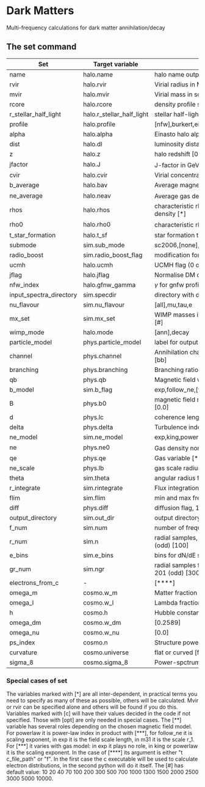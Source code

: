 
# Dark Matters
Multi-frequency calculations for dark matter annihilation/decay

## The set command
| Set | Target variable | Value|
|--- | --- | --- |
|name | halo.name | halo name output label |
|rvir | halo.rvir | Virial radius in Mpc, [*]|
|mvir | halo.mvir | Virial mass in solar masses, [*]|			
|rcore | halo.rcore | density profile scale radius in Mpc, [*]|
|r_stellar_half_light | halo.r_stellar_half_light | stellar half-light radius in Mpc [opt]|
|profile | halo.profile | [nfw],burkert,einasto,isothermal,moore,gnfw |
|alpha | halo.alpha | Einasto halo alpha parameter [0.17]|
|dist | halo.dl | luminosity distance to halo in Mpc|
|z | halo.z | halo redshift [0.0]|
|jfactor | halo.J | J-factor in GeV$^2$ cm$^{-5}$| 
|cvir | halo.cvir | Virial concentration [*]|
|b_average | halo.bav | Average magnetic field in micro Gauss [c]|
|ne_average | halo.neav | Average gas density in cm$^{-3}$ [c]|
|rhos | halo.rhos | characteristic rho normalised to critical density [*]|
|rho0 | halo.rho0 | characteristic rho in msol Mpc$^-3$ [*]|
|t_star_formation | halo.t_sf | star formation time in s [opt]|
|submode | sim.sub_mode | sc2006,[none],prada |
|radio_boost | sim.radio_boost_flag | modification for radio [0],1|
|ucmh | halo.ucmh | UCMH flag (0 or 1) [0] |
|jflag | halo.jflag | Normalise DM density to jfactor [0],1|
|nfw_index | halo.gfnw_gamma | $\gamma$ for gnfw profile [1]|
|input_spectra_directory | sim.specdir |  directory with dN/dE input spectra|
|nu_flavour | sim.nu_flavour | [all],mu,tau,e|
|mx_set | sim.mx_set | WIMP masses in GeV separated by spaces [\#]|	
|wimp_mode | halo.mode | [ann],decay|
|particle_model | phys.particle_model | label for output [c]|
|channel | phys.channel | Annihilation channels separated by spaces [bb]|
|branching | phys.branching | Branching ratios for channels above [1.0]|
|qb | phys.qb | Magnetic field variable [**] default[0.0] |
|b_model | sim.b_flag | exp,follow_ne,[flat],powerlaw|
|B | phys.b0 | magnetic field normalisation in micro Gauss [0.0]|
|d | phys.lc | coherence length for B field in kpc [0.0]|
|delta | phys.delta | Turbulence index [1.666] |
|ne_model | sim.ne_model | exp,king,powerlaw,[flat]|
|ne | phys.ne0 | Gas density normalisation cm$^{-3}$ [0.0]|
|qe | phys.qe | Gas variable  [***] default[0.0]|
|ne_scale | phys.lb | gas scale radius in Mpc|
|theta | sim.theta | angular radius for flux integration in arcmin|
|r_integrate | sim.rintegrate | Flux integration radius in Mpc|
|flim | sim.flim | min and max frequencies in MHz [1e1 1e5] |
|diff | phys.diff | diffusion flag, 1 or [0] |
|output_directory | sim.out_dir | output directory [./]|
|f_num | sim.num | number of frequency samples [40]|
|r_num | sim.n | radial samples, recommend more than 51 (odd) [100]|
|e_bins |  sim.e_bins | bins for dN/dE spectra recommend 71 (odd)|
|gr_num | sim.ngr | radial samples for diffusion, recommend 201 (odd) [300]|
|electrons_from_c | - | [****]|
|omega_m | cosmo.w_m | Matter fraction [0.3089]|
|omega_l | cosmo.w_l | Lambda fraction [0.6911]|
|h | cosmo.h | Hubble constant [0.6774] |
|omega_dm | cosmo.w_dm | [0.2589]|
|omega_nu | cosmo.w_nu | [0.0] |
|ps_index | cosmo.n | Structure power-spectrum index [0.968] |
|curvature | cosmo.universe | flat or curved [flat]|
|sigma_8 | cosmo.sigma_8 | Power-spctrum normalisation [0.8159]|

### Special cases of set
The variables marked with [\*] are all inter-dependent, in practical terms you need to specify as many of these as possible, others will be calculated. Mvir or rvir can be specified alone and others will be found if you do this. Variables marked with [c] will have their values decided in the code if not specified. Those with [opt] are only needed in special cases. The [\*\*] variable has several roles depending on the chosen magnetic field model. For powerlaw it is power-law index in product with [\*\*\*], for follow_ne it is scaling exponent, in exp it is the field scale length, in m31 it is the scale r_1. For [\*\*\*] it varies with gas model: in exp it plays no role, in king or powerlaw it is the scaling exponent. In the case of [\*\*\*\*] its argument is either "t c_file_path" or "f". In the first case the c executable will be used to calculate electron distributions, in the second python will do it itself. The [#] has default value: 10 20 40 70 100 200 300 500 700 1000 1300 1500 2000 2500 3000 5000 10000.